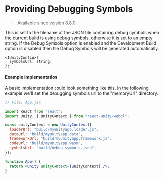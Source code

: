 # Providing Debugging Symbols

> Available since version 8.8.0

This is set to the filename of the JSON file containing debug symbols when the current build is using debug symbols, otherwise it is set to an empty string. If the Debug Symbols option is enabled and the Development Build option is disabled then the Debug Symbols will be generated automatically.

```tsx
<IUnityConfig>{
  symbolsUrl: string,
};
```

#### Example implementation

A basic implementation could look something like this. In the following example we'll set the debugging symbols url to the "memoryUrl" directory.

```jsx
// File: App.jsx

import React from "react";
import Unity, { UnityContext } from "react-unity-webgl";

const unityContext = new UnityContext({
  loaderUrl: "build/myunityapp.loader.js",
  dataUrl: "build/myunityapp.data",
  frameworkUrl: "build/myunityapp.framework.js",
  codeUrl: "build/myunityapp.wasm",
  symbolsUrl: "build/debug-symbols.json",
});

function App() {
  return <Unity unityContext={unityContext} />;
}
```
